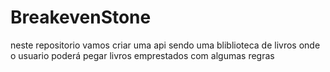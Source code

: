 # BreakevenStone
neste repositorio vamos criar uma api sendo uma bliblioteca de livros onde o usuario poderá pegar livros emprestados com algumas regras
